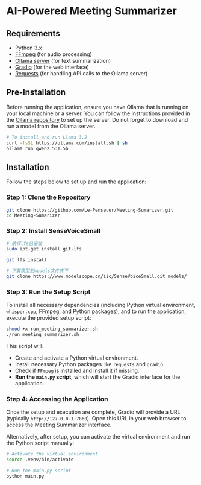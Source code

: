 # AI-Powered Meeting Summarizer

## Requirements

- Python 3.x
- [FFmpeg](https://www.ffmpeg.org/) (for audio processing)
- [Ollama server](https://ollama.com/) (for text summarization)
- [Gradio](https://www.gradio.app/) (for the web interface)
- [Requests](https://requests.readthedocs.io/en/latest/) (for handling API calls to the Ollama server)

## Pre-Installation

Before running the application, ensure you have Ollama that is running on your local machine or a server. You can follow the instructions provided in the [Ollama repository](https://github.com/ollama/ollama) to set up the server. Do not forget to download and run a model from the Ollama server.

```bash
# To install and run Llama 3.2
curl -fsSL https://ollama.com/install.sh | sh
ollama run qwen2.5:1.5b
```

## Installation

Follow the steps below to set up and run the application:

### Step 1: Clone the Repository

```bash
git clone https://github.com/Le-Penseuur/Meeting-Sumarizer.git
cd Meeting-Sumarizer
```

### Step 2: Install SenseVoiceSmall

```bash
# 确保lfs已安装
sudo apt-get install git-lfs

git lfs install

# 下载模型到models文件夹下
git clone https://www.modelscope.cn/iic/SenseVoiceSmall.git models/
```

### Step 3: Run the Setup Script

To install all necessary dependencies (including Python virtual environment, `whisper.cpp`, FFmpeg, and Python packages), and to run the application, execute the provided setup script:

```bash
chmod +x run_meeting_summarizer.sh
./run_meeting_summarizer.sh
```

This script will:

- Create and activate a Python virtual environment.
- Install necessary Python packages like `requests` and `gradio`.
- Check if `FFmpeg` is installed and install it if missing.
- **Run the `main.py` script**, which will start the Gradio interface for the application.

### Step 4: Accessing the Application

Once the setup and execution are complete, Gradio will provide a URL (typically `http://127.0.0.1:7860`). Open this URL in your web browser to access the Meeting Summarizer interface.

Alternatively, after setup, you can activate the virtual environment and run the Python script manually:

```bash
# Activate the virtual environment
source .venv/bin/activate

# Run the main.py script
python main.py
```

